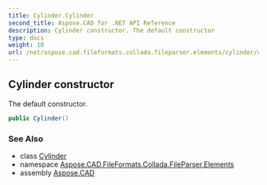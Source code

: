 ```yaml
---
title: Cylinder.Cylinder
second_title: Aspose.CAD for .NET API Reference
description: Cylinder constructor. The default constructor
type: docs
weight: 10
url: /net/aspose.cad.fileformats.collada.fileparser.elements/cylinder/cylinder/
---
```

## Cylinder constructor

The default constructor.

```csharp
public Cylinder()
```

### See Also

* class [Cylinder](../)
* namespace [Aspose.CAD.FileFormats.Collada.FileParser.Elements](../../cylinder/)
* assembly [Aspose.CAD](../../../)


